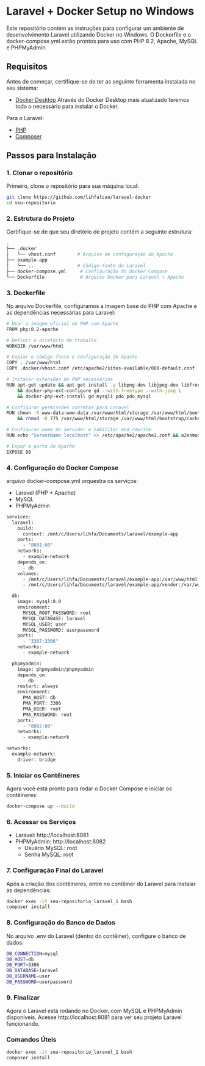 # Laravel + Docker Setup no Windows

Este repositório contém as instruções para configurar um ambiente de desenvolvimento Laravel utilizando Docker no Windows. O Dockerfile e o docker-compose.yml estão prontos para uso com PHP 8.2, Apache, MySQL e PHPMyAdmin.
## Requisitos

Antes de começar, certifique-se de ter as seguinte ferramenta instalada no seu sistema:
- [Docker Desktop](https://www.docker.com/products/docker-desktop/)
Através do Docker Desktop mais atualizado teremos todo o necessário para instalar o Docker.

Para o Laravel:
- [PHP](https://windows.php.net/download)
- [Composer](https://getcomposer.org/download/)

## Passos para Instalação

### 1. Clonar o repositório

Primeiro, clone o repositório para sua máquina local:

```bash
git clone https://github.com/lihfalcao/laravel-docker
cd seu-repositorio
```

### 2. Estrutura do Projeto
Certifique-se de que seu diretório de projeto contém a seguinte estrutura:
```bash
.
├── .docker
│   └── vhost.conf        # Arquivo de configuração do Apache
├── example-app
│   └── ...               # Código-fonte do Laravel
├── docker-compose.yml     # Configuração do Docker Compose
└── Dockerfile             # Arquivo Docker para Laravel + Apache
```

### 3. Dockerfile
No arquivo Dockerfile, configuramos a imagem base do PHP com Apache e as dependências necessárias para Laravel:
```bash
# Usar a imagem oficial do PHP com Apache
FROM php:8.2-apache

# Definir o diretório de trabalho
WORKDIR /var/www/html

# Copiar o código-fonte e configuração do Apache
COPY . /var/www/html
COPY .docker/vhost.conf /etc/apache2/sites-available/000-default.conf

# Instalar extensões do PHP necessárias
RUN apt-get update && apt-get install -y libpng-dev libjpeg-dev libfreetype6-dev \
    && docker-php-ext-configure gd --with-freetype --with-jpeg \
    && docker-php-ext-install gd mysqli pdo pdo_mysql

# Configurar permissões corretas para Laravel
RUN chown -R www-data:www-data /var/www/html/storage /var/www/html/bootstrap/cache \
    && chmod -R 775 /var/www/html/storage /var/www/html/bootstrap/cache

# Configurar nome do servidor e habilitar mod_rewrite
RUN echo "ServerName localhost" >> /etc/apache2/apache2.conf && a2enmod rewrite

# Expor a porta do Apache
EXPOSE 80
```

### 4. Configuração do Docker Compose
arquivo docker-compose.yml orquestra os serviços:

- Laravel (PHP + Apache)
- MySQL
- PHPMyAdmin

```bash
services:
  laravel:
    build:
      context: /mnt/c/Users/lihfa/Documents/laravel/example-app
    ports:
      - "8081:80"
    networks:
      - example-network
    depends_on:
      - db
    volumes:
      - /mnt/c/Users/lihfa/Documents/laravel/example-app:/var/www/html
      - /mnt/c/Users/lihfa/Documents/laravel/example-app/vendor:/var/www/html/vendor:delegated # Garantir o uso de `delegated` para evitar problemas de sincronização.

  db:
    image: mysql:8.0
    environment:
      MYSQL_ROOT_PASSWORD: root  
      MYSQL_DATABASE: laravel    
      MYSQL_USER: user             
      MYSQL_PASSWORD: userpassword
    ports:
      - "3307:3306"
    networks:
      - example-network

  phpmyadmin:
    image: phpmyadmin/phpmyadmin
    depends_on:
      - db
    restart: always
    environment:
      PMA_HOST: db
      PMA_PORT: 3306
      PMA_USER: root
      PMA_PASSWORD: root
    ports:
      - "8082:80"
    networks:
      - example-network

networks:
  example-network:
    driver: bridge
```

### 5. Iniciar os Contêineres
Agora você está pronto para rodar o Docker Compose e iniciar os contêineres:

```bash
docker-compose up --build
```

### 6. Acessar os Serviços
- Laravel: http://localhost:8081
- PHPMyAdmin: http://localhost:8082
  - Usuário MySQL: root
  - Senha MySQL: root

### 7. Configuração Final do Laravel
Após a criação dos contêineres, entre no contêiner do Laravel para instalar as dependências:

```bash
docker exec -it seu-repositorio_laravel_1 bash
composer install
```

### 8. Configuração do Banco de Dados
No arquivo .env do Laravel (dentro do contêiner), configure o banco de dados:

```bash
DB_CONNECTION=mysql
DB_HOST=db
DB_PORT=3306
DB_DATABASE=laravel
DB_USERNAME=user
DB_PASSWORD=userpassword
```

### 9. Finalizar
Agora o Laravel está rodando no Docker, com MySQL e PHPMyAdmin disponíveis. Acesse http://localhost:8081 para ver seu projeto Laravel funcionando.

### Comandos Úteis
```bash
docker exec -it seu-repositorio_laravel_1 bash
composer install
```
